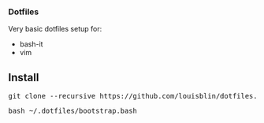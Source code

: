 ### Dotfiles 

Very basic dotfiles setup for:
- bash-it
- vim

## Install

<pre>git clone --recursive https://github.com/louisblin/dotfiles.git ~/.dotfiles</pre>
<pre>bash ~/.dotfiles/bootstrap.bash</pre>

